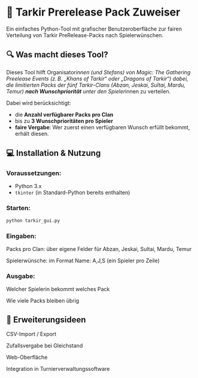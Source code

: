 # 🐉 Tarkir Prerelease Pack Zuweiser

Ein einfaches Python-Tool mit grafischer Benutzeroberfläche zur fairen Verteilung von Tarkir PreRelease-Packs nach Spielerwünschen.

## 🔍 Was macht dieses Tool?

Dieses Tool hilft Organisator*innen (und Stefans) von Magic: The Gathering Preelease Events (z. B. „Khans of Tarkir“ oder „Dragons of Tarkir“) dabei, die limitierten Packs der fünf Tarkir-Clans (Abzan, Jeskai, Sultai, Mardu, Temur) **nach Wunschpriorität** unter den Spieler*innen zu verteilen.

Dabei wird berücksichtigt:
- die **Anzahl verfügbarer Packs pro Clan**
- bis zu **3 Wunschprioritäten pro Spieler**
- **faire Vergabe**: Wer zuerst einen verfügbaren Wunsch erfüllt bekommt, erhält diesen.


## 💻 Installation & Nutzung

### Voraussetzungen:
- Python 3.x
- `tkinter` (in Standard-Python bereits enthalten)

### Starten:

```bash
python tarkir_gui.py

```

### Eingaben:
Packs pro Clan: über eigene Felder für Abzan, Jeskai, Sultai, Mardu, Temur

Spielerwünsche: im Format Name: A,J,S (ein Spieler pro Zeile)

### Ausgabe:
Welcher Spielerin bekommt welches Pack

Wie viele Packs bleiben übrig

## 🧩 Erweiterungsideen
CSV-Import / Export

Zufallsvergabe bei Gleichstand

Web-Oberfläche

Integration in Turnierverwaltungssoftware

